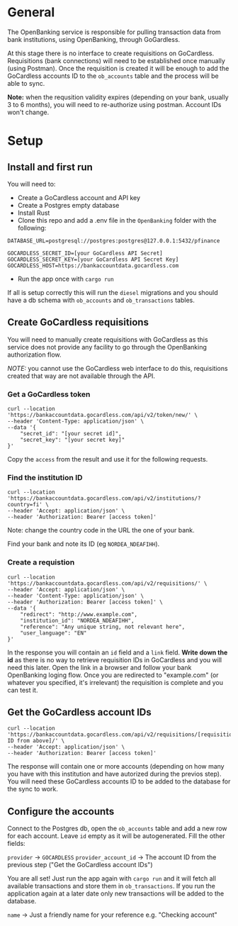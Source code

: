 
# General

The OpenBanking service is responsible for pulling transaction data from bank institutions, using OpenBanking, through GoGardless.

At this stage there is no interface to create requisitions on GoCardless. Requisitions (bank connections) will need to be established once manually (using Postman). 
Once the requisition is created it will be enough to add the GoCardless accounts ID to the `ob_accounts` table and the process will be able to sync.

**Note:** when the requsition validity expires (depending on your bank, usually 3 to 6 months), you will need to re-authorize using postman. Account IDs won't change.

# Setup

## Install and first run

You will need to:
* Create a GoCardless account and API key
* Create a Postgres empty database
* Install Rust
* Clone this repo and add a .env file in the `OpenBanking` folder with the following:

````
DATABASE_URL=postgresql://postgres:postgres@127.0.0.1:5432/pfinance

GOCARDLESS_SECRET_ID=[your GoCardless API Secret]
GOCARDLESS_SECRET_KEY=[your GoCardless API Secret Key]
GOCARDLESS_HOST=https://bankaccountdata.gocardless.com
````

* Run the app once with `cargo run`

If all is setup correctly this will run the `diesel` migrations and you should have a db schema with `ob_accounts` and `ob_transactions` tables.

## Create GoCardless requisitions

You will need to manually create requisitions with GoCardless as this service does not provide any facility to go through the OpenBanking authorization flow.

*NOTE:* you cannot use the GoCardless web interface to do this, requisitions created that way are not available through the API.

### Get a GoCardless token

````
curl --location 'https://bankaccountdata.gocardless.com/api/v2/token/new/' \
--header 'Content-Type: application/json' \
--data '{
    "secret_id": "[your secret id]",
    "secret_key": "[your secret key]"
}'
````

Copy the `access` from the result and use it for the following requests.

### Find the institution ID

````
curl --location 'https://bankaccountdata.gocardless.com/api/v2/institutions/?country=fi' \
--header 'Accept: application/json' \
--header 'Authorization: Bearer [access token]'
````
Note: change the country code in the URL the one of your bank.

Find your bank and note its ID (eg `NORDEA_NDEAFIHH`).

### Create a requistion

````
curl --location 'https://bankaccountdata.gocardless.com/api/v2/requisitions/' \
--header 'Accept: application/json' \
--header 'Content-Type: application/json' \
--header 'Authorization: Bearer [access token]' \
--data '{
    "redirect": "http://www.example.com",
    "institution_id": "NORDEA_NDEAFIHH",
    "reference": "Any unique string, not relevant here",
    "user_language": "EN"
}'
````
In the response you will contain an `id` field and a `link` field. **Write down the id** as there is no way to retrieve requisition IDs in GoCardless and you will need this later. Open the link in a browser and follow your bank OpenBanking loging flow. Once you are redirected to "example.com" (or whatever you specified, it's irrelevant) the requisition is complete and you can test it.

## Get the GoCardless account IDs

````
curl --location 'https://bankaccountdata.gocardless.com/api/v2/requisitions/[requisition ID from above]/' \
--header 'Accept: application/json' \
--header 'Authorization: Bearer [access token]'
````

The response will contain one or more accounts (depending on how many you have with this institution and have autorized during the previos step). You will need these GoCardless accounts ID to be added to the database for the sync to work.

## Configure the accounts 

Connect to the Postgres db, open the `ob_accounts` table and add a new row for each account. Leave `id` empty as it will be autogenerated. Fill the other fields:

`provider` -> `GOCARDLESS`
`provider_account_id` -> The account ID from the previous step ("Get the GoCardless account IDs")

You are all set! Just run the app again with `cargo run` and it will fetch all available transactions and store them in `ob_transactions`. If you run the application again at a later date only new transactions will be added to the database.



`name` -> Just a friendly name for your reference e.g. "Checking account"





